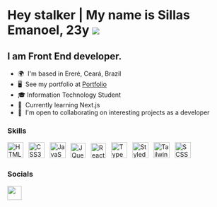 Hey stalker | My name is Sillas Emanoel, 23y ![](https://user-images.githubusercontent.com/18350557/176309783-0785949b-9127-417c-8b55-ab5a4333674e.gif)
============================================================================================================================================

I am Front End developer.
--------------------------

*   🌍  I'm based in Ereré, Ceará, Brazil
*   🖥️  See my portfolio at <a target="_blank" rel="noreferrer" href='https://portfolio-ashy-six-85.vercel.app/'>Portfolio</a>
*   🎓  Information Technology Student
*   🧠  Currently learning Next.js
*   🤝  I'm open to collaborating on interesting projects as a developer

### Skills

<p align="left">
<a href="https://developer.mozilla.org/en-US/docs/Glossary/HTML5" target="_blank" rel="noreferrer"><img src="https://img.icons8.com/?size=512&id=20909&format=png" width="36" height="36" alt="HTML5" /></a>
&nbsp;
<a href="https://www.w3.org/TR/CSS/#css" target="_blank" rel="noreferrer"><img src="https://img.icons8.com/?size=512&id=21278&format=png" width="36" height="36" alt="CSS3" /></a>
&nbsp;
<a href="https://developer.mozilla.org/en-US/docs/Web/JavaScript" target="_blank" rel="noreferrer"><img src="https://img.icons8.com/?size=512&id=108784&format=png" width="36" height="36" alt="JavaScript" /></a>
&nbsp;
<a href="https://jquery.com/" target="_blank" rel="noreferrer"><img src="https://img.icons8.com/?size=512&id=HKNzD81eiiSc&format=png" width="34" height="34" alt="JQuery" /></a>
&nbsp;
<a href="https://reactjs.org/" target="_blank" rel="noreferrer"><img src="https://img.icons8.com/?size=512&id=asWSSTBrDlTW&format=png" width="34" height="34" alt="React" /></a>
&nbsp;
<a href="https://www.typescriptlang.org/" target="_blank" rel="noreferrer"><img src="https://img.icons8.com/?size=512&id=uJM6fQYqDaZK&format=png" width="36" height="36" alt="TypeScript" /></a>
&nbsp;
<a href="https://styled-components.com/" target="_blank" rel="noreferrer"><img src="https://img.icons8.com/?size=512&id=ttxR7mXaDvqS&format=png" width="36" height="36" alt="Styled Components" /></a>
&nbsp;
<a href="https://tailwindcss.com/" target="_blank" rel="noreferrer"><img src="https://img.icons8.com/?size=512&id=4PiNHtUJVbLs&format=png" width="36" height="36" alt="Tailwind CSS" /></a>
&nbsp;
<a href="https://sass-lang.com/" target="_blank" rel="noreferrer"><img src="https://img.icons8.com/?size=512&id=vEiU8UeAmv0x&format=png" width="36" height="36" alt="SCSS" /></a>
&nbsp;


### Socials

<p align="left"> 
<a href="https://www.linkedin.com/in/sillas-emanoel-656478218/" target="_blank" rel="noreferrer"><img src="https://raw.githubusercontent.com/danielcranney/readme-generator/main/public/icons/socials/linkedin.svg" width="32" height="32" /></a>
</p>
